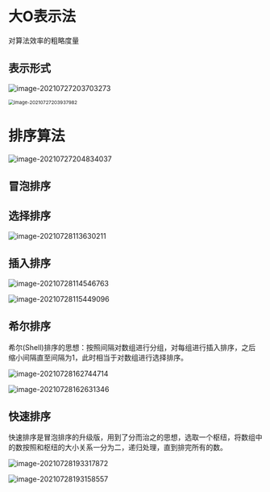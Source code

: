 # 大O表示法

对算法效率的粗略度量

## 表示形式

![image-20210727203703273](C:\Users\Administrator\AppData\Roaming\Typora\typora-user-images\image-20210727203703273.png)

<img src="C:\Users\Administrator\AppData\Roaming\Typora\typora-user-images\image-20210727203937982.png" alt="image-20210727203937982" style="zoom: 67%;" />

# 排序算法

![image-20210727204834037](C:\Users\Administrator\AppData\Roaming\Typora\typora-user-images\image-20210727204834037.png)

## 冒泡排序

## 选择排序

![image-20210728113630211](C:\Users\Administrator\AppData\Roaming\Typora\typora-user-images\image-20210728113630211.png)

## 插入排序

![image-20210728114546763](C:\Users\Administrator\AppData\Roaming\Typora\typora-user-images\image-20210728114546763.png)

![image-20210728115449096](C:\Users\Administrator\AppData\Roaming\Typora\typora-user-images\image-20210728115449096.png)

## 希尔排序

希尔(Shell)排序的思想：按照间隔对数组进行分组，对每组进行插入排序，之后缩小间隔直至间隔为1，此时相当于对数组进行选择排序。

![image-20210728162744714](C:\Users\Administrator\AppData\Roaming\Typora\typora-user-images\image-20210728162744714.png)

![image-20210728162631346](C:\Users\Administrator\AppData\Roaming\Typora\typora-user-images\image-20210728162631346.png)

## 快速排序

快速排序是冒泡排序的升级版，用到了分而治之的思想，选取一个枢纽，将数组中的数按照和枢纽的大小关系一分为二，递归处理，直到排完所有的数。

![image-20210728193317872](C:\Users\Administrator\AppData\Roaming\Typora\typora-user-images\image-20210728193317872.png)

![image-20210728193158557](C:\Users\Administrator\AppData\Roaming\Typora\typora-user-images\image-20210728193158557.png)

